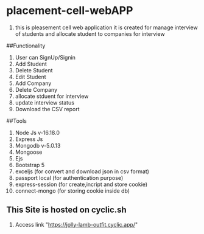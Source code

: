 # placement-cell-webAPP
1. this is pleasement cell web application it is created for manage interview of students and allocate student to companies for interview

##Functionality
1. User can SignUp/Signin
2. Add Student 
3. Delete Student 
4. Edit Student 
5. Add Company
6. Delete Company
7. allocate stduent for interview 
8. update interview status 
9. Download the CSV report

##Tools 
1. Node Js  v-16.18.0
2. Express Js
3. Mongodb  v-5.0.13
4. Mongoose
5. Ejs 
6. Bootstrap 5
7. exceljs (for convert and download json in csv format)
8. passport local (for authentication purpose)
9. express-session (for create,incript and store cookie)
10. connect-mongo (for storing cookie inside db)






## This Site is hosted on cyclic.sh
1. Access link "https://jolly-lamb-outfit.cyclic.app/"
